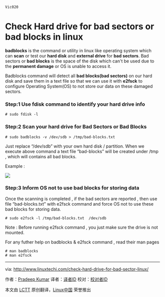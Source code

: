    Vic020

Check Hard drive for bad sectors or bad blocks in linux
================================================================================
**badblocks** is the command or utility in linux like operating system which can **scan** or test our **hard disk** and **external drive** for **bad sectors**. Bad sectors or **bad blocks** is the space of the disk which can't be used due to the **permanent damage** or OS is unable to access it. 

Badblocks  command will detect all **bad blocks(bad sectors)**  on our hard disk and save them in a text file so that we can use it with **e2fsck** to configure  Operating System(OS) to not store our data on these damaged sectors.

### Step:1 Use fdisk command to identify your hard drive info ### 

    # sudo fdisk -l 

### Step:2  Scan your hard drive for Bad Sectors or Bad Blocks  ###

    # sudo badblocks -v /dev/sdb > /tmp/bad-blocks.txt

Just replace “/dev/sdb” with your own hard disk / partition. When we execute above command  a text file “bad-blocks” will be created under /tmp , which will contains all bad blocks.

Example : 

![](http://www.linuxtechi.com/wp-content/uploads/2014/08/badblocks.png)

### Step:3 Inform OS not to use bad blocks  for storing data ###

Once the scanning is completed , if the bad sectors are reported , then use file “bad-blocks.txt” with e2fsck command  and force OS not to use these bad blocks for storing data.

    # sudo e2fsck -l /tmp/bad-blocks.txt  /dev/sdb

Note : Before running e2fsck command , you just make sure the drive is not mounted.

For any futher help on badblocks & e2fsck command , read their man pages 

    # man badblocks
    # man e2fsck  

--------------------------------------------------------------------------------

via: http://www.linuxtechi.com/check-hard-drive-for-bad-sector-linux/

作者：[Pradeep Kumar][a]
译者：[译者ID](https://github.com/译者ID)
校对：[校对者ID](https://github.com/校对者ID)

本文由 [LCTT](https://github.com/LCTT/TranslateProject) 原创翻译，[Linux中国](http://linux.cn/) 荣誉推出

[a]:http://www.linuxtechi.com/author/pradeep/
